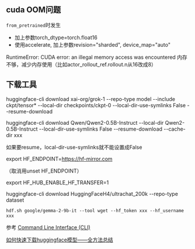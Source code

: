 ## cuda OOM问题
`from_pretrained`时发生
- 加上参数torch_dtype=torch.float16
- 使用accelerate, 加上参数revision="sharded", device_map="auto"

RuntimeError: CUDA error: an illegal memory access was encountered
内存不够，减少内存使用（比如actor_rollout_ref.rollout.n从16改成8）

## 下载工具
huggingface-cli download xai-org/grok-1 --repo-type model --include ckpt/tensor* --local-dir checkpoints/ckpt-0 --local-dir-use-symlinks False --resume-download 

huggingface-cli download Qwen/Qwen2-0.5B-Instruct --local-dir Qwen2-0.5B-Instruct --local-dir-use-symlinks False --resume-download --cache-dir xxx

如果要resume，local-dir-use-symlinks就不能设置成False

export HF_ENDPOINT=https://hf-mirror.com

（取消用unset HF_ENDPOINT）

export HF_HUB_ENABLE_HF_TRANSFER=1

huggingface-cli download HuggingFaceH4/ultrachat_200k --repo-type dataset

```text
hdf.sh google/gemma-2-9b-it --tool wget --hf_token xxx --hf_username xxx
```

参考 [Command Line Interface (CLI)](https://huggingface.co/docs/huggingface_hub/en/guides/cli)

[如何快速下载huggingface模型——全方法总结](https://zhuanlan.zhihu.com/p/663712983)

